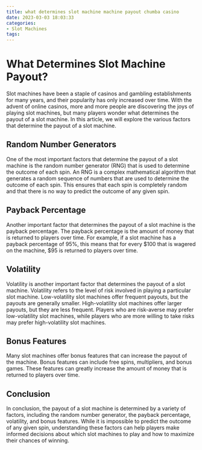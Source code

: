 ```yaml
---
title: what determines slot machine machine payout chumba casino
date: 2023-03-03 18:03:33
categories:
- Slot Machines
tags:
---
```

# What Determines Slot Machine Payout?

Slot machines have been a staple of casinos and gambling establishments for many years, and their popularity has only increased over time. With the advent of online casinos, more and more people are discovering the joys of playing slot machines, but many players wonder what determines the payout of a slot machine. In this article, we will explore the various factors that determine the payout of a slot machine.

## Random Number Generators

One of the most important factors that determine the payout of a slot machine is the random number generator (RNG) that is used to determine the outcome of each spin. An RNG is a complex mathematical algorithm that generates a random sequence of numbers that are used to determine the outcome of each spin. This ensures that each spin is completely random and that there is no way to predict the outcome of any given spin.

## Payback Percentage

Another important factor that determines the payout of a slot machine is the payback percentage. The payback percentage is the amount of money that is returned to players over time. For example, if a slot machine has a payback percentage of 95%, this means that for every $100 that is wagered on the machine, $95 is returned to players over time.

## Volatility

Volatility is another important factor that determines the payout of a slot machine. Volatility refers to the level of risk involved in playing a particular slot machine. Low-volatility slot machines offer frequent payouts, but the payouts are generally smaller. High-volatility slot machines offer larger payouts, but they are less frequent. Players who are risk-averse may prefer low-volatility slot machines, while players who are more willing to take risks may prefer high-volatility slot machines.

## Bonus Features

Many slot machines offer bonus features that can increase the payout of the machine. Bonus features can include free spins, multipliers, and bonus games. These features can greatly increase the amount of money that is returned to players over time.

## Conclusion

In conclusion, the payout of a slot machine is determined by a variety of factors, including the random number generator, the payback percentage, volatility, and bonus features. While it is impossible to predict the outcome of any given spin, understanding these factors can help players make informed decisions about which slot machines to play and how to maximize their chances of winning.